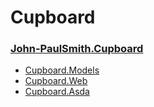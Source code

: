 # Cupboard


### [John-PaulSmith.Cupboard](README.md 'Cupboard')

* [Cupboard.Models](Cupboard.Models\Documentation\Cupboard_Asda.md 'Cupboard.Models')
* [Cupboard.Web](Cupboard.Web\Documentation\Cupboard_Asda.md 'Cupboard.Web')
* [Cupboard.Asda](Cupboard.Asda\Documentation\Cupboard_Asda.md 'Cupboard.Asda')
